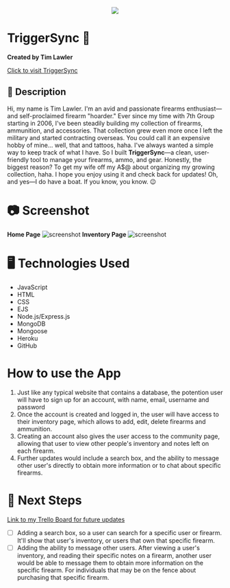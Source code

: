 <div align="center" id="banner">
    <img src='images/banner.jpg'>
</div>

# TriggerSync 🎯
**Created by Tim Lawler**

[Click to visit TriggerSync](https://triggersync-d680b3b9f365.herokuapp.com/)

## 📘 Description
 Hi, my name is Tim Lawler. I'm an avid and passionate firearms enthusiast—and self-proclaimed firearm "hoarder." Ever since my time with 7th Group starting in 2006, I've been steadily building my collection of firearms, ammunition, and accessories.  That collection grew even more once I left the military and started contracting overseas. You could call it an expensive hobby of mine... well, that and tattoos, haha.  I've always wanted a simple way to keep track of what I have. So I built <strong>TriggerSync</strong>—a clean, user-friendly tool to manage your firearms, ammo, and gear.  Honestly, the biggest reason? To get my wife off my A$@ about organizing my growing collection, haha.  I hope you enjoy using it and check back for updates! Oh, and yes—I do have a boat. If you know, you know. 😉

 # 📷 Screenshot

 **Home Page** <img src='images/home.png' alt="screenshot">
 **Inventory Page** <img src='images/inventory.png' alt="screenshot">

 # 🖥️ Technologies Used

 - JavaScript
 - HTML
 - CSS
 - EJS
 - Node.js/Express.js
 - MongoDB
 - Mongoose
 - Heroku
 - GitHub

# How to use the App
1. Just like any typical website that contains a database, the potention user will have to sign up for an account, with name, email, username and password
2. Once the account is created and logged in, the user will have access to their inventory page, which allows to add, edit, delete firearms and ammunition.
3. Creating an account also gives the user access to the community page, allowing that user to view other people's inventory and notes left on each firearm.
4. Further updates would include a search box, and the ability to message other user's directly to obtain more information or to chat about specific firearms.

 # 🚀 Next Steps
[Link to my Trello Board for future updates](https://trello.com/b/khXfJOLp)
 - [   ] Adding a search box, so a user can search for a specific user or firearm.  It'll show that user's inventory, or users that own that specific firearm.
 - [   ] Adding the ability to message other users.  After viewing a user's inventory, and reading their specific notes on a firearm, another user would be able to message them to obtain more information on the specific firearm.  For individuals that may be on the fence about purchasing that specific firearm.
